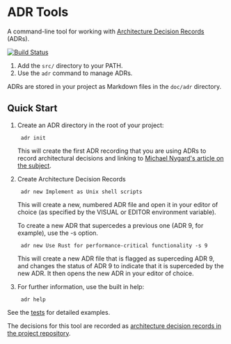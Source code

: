 ADR Tools
=========

A command-line tool for working with [Architecture Decision Records][ADRs] (ADRs).

[![Build Status](https://travis-ci.org/npryce/adr-tools.svg?branch=master)](https://travis-ci.org/npryce/adr-tools)

1. Add the `src/` directory to your PATH.
2. Use the `adr` command to manage ADRs.

ADRs are stored in your project as Markdown files in the `doc/adr` directory.

Quick Start
-----------

1. Create an ADR directory in the root of your project:

        adr init

    This will create the first ADR recording that you are using ADRs
    to record architectural decisions and linking to 
    [Michael Nygard's article on the subject][ADRs].

2. Create Architecture Decision Records

        adr new Implement as Unix shell scripts

    This will create a new, numbered ADR file and open it in your
    editor of choice (as specified by the VISUAL or EDITOR environment
    variable).

    To create a new ADR that supercedes a previous one (ADR 9, for example),
    use the -s option.

        adr new Use Rust for performance-critical functionality -s 9

    This will create a new ADR file that is flagged as superceding
    ADR 9, and changes the status of ADR 9 to indicate that it is
    superceded by the new ADR.  It then opens the new ADR in your
    editor of choice.
    
3. For further information, use the built in help:

        adr help


See the [tests](tests/) for detailed examples.

The decisions for this tool are recorded as [architecture decision records in the project repository](doc/adr/). 

[ADRs]: http://thinkrelevance.com/blog/2011/11/15/documenting-architecture-decisions
